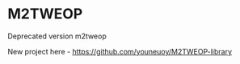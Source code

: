 # M2TWEOP
Deprecated version m2tweop

New project here - https://github.com/youneuoy/M2TWEOP-library
